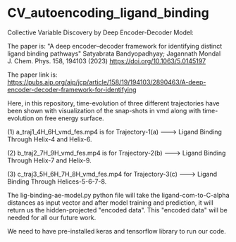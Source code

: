 # CV_autoencoding_ligand_binding
Collective Variable Discovery by Deep Encoder-Decoder Model:

The paper is:
  "A deep encoder–decoder framework for identifying distinct ligand binding pathways"
  Satyabrata Bandyopadhyay;  Jagannath Mondal  
J. Chem. Phys. 158, 194103 (2023)
https://doi.org/10.1063/5.0145197

The paper link is:
  https://pubs.aip.org/aip/jcp/article/158/19/194103/2890463/A-deep-encoder-decoder-framework-for-identifying

Here, in this repository, time-evolution of three different trajectories have been shown
with visualization of the snap-shots in vmd along with time-evolution on 
free energy surface. 

(1) a_traj1_4H_6H_vmd_fes.mp4 is for Trajectory-1(a)    ---> Ligand Binding Through Helix-4 and Helix-6.

(2) b_traj2_7H_9H_vmd_fes.mp4 is for Trajectory-2(b)    ---> Ligand Binding Through Helix-7 and Helix-9.

(3) c_traj3_5H_6H_7H_8H_vmd_fes.mp4 for Trajectory-3(c) ---> Ligand Binding Through Helices-5-6-7-8.

The lig-binding-ae-model.py python file will take the ligand-com-to-C-alpha distances 
as input vector and after model training and prediction, it will return us the 
hidden-projected "encoded data". This "encoded data" will be needed for all our
future work.

We need to have pre-installed keras and tensorflow library to run our code.
